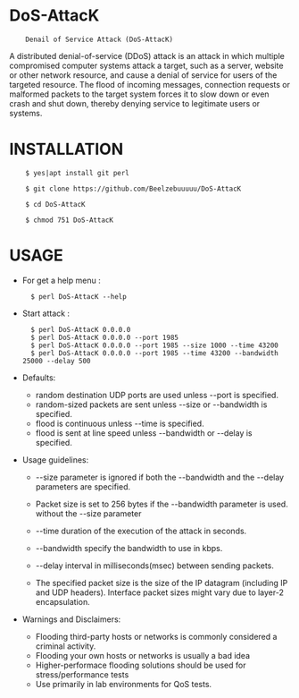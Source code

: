 # DoS-AttacK

        Denail of Service Attack (DoS-AttacK)

A distributed denial-of-service (DDoS) attack is an attack in which multiple compromised computer systems attack a target, such as a server, website or other network resource, and cause a denial of service for users of the targeted resource. The flood of incoming messages, connection requests or malformed packets to the target system forces it to slow down or even crash and shut down, thereby denying service to legitimate users or systems.

# INSTALLATION
        $ yes|apt install git perl

        $ git clone https://github.com/Beelzebuuuuu/DoS-AttacK

        $ cd DoS-AttacK

        $ chmod 751 DoS-AttacK

# USAGE

- For get a help menu :

        $ perl DoS-AttacK --help

- Start attack :

        $ perl DoS-AttacK 0.0.0.0
        $ perl DoS-AttacK 0.0.0.0 --port 1985
        $ perl DoS-AttacK 0.0.0.0 --port 1985 --size 1000 --time 43200
        $ perl DoS-AttacK 0.0.0.0 --port 1985 --time 43200 --bandwidth 25000 --delay 500

- Defaults:
  * random destination UDP ports are used unless --port is specified.
  * random-sized packets are sent unless --size or --bandwidth is specified.
  * flood is continuous unless --time is specified.
  * flood is sent at line speed unless --bandwidth or --delay is specified.

- Usage guidelines:
  * --size parameter is ignored if both the --bandwidth and the --delay
    parameters are specified.
  * Packet size is set to 256 bytes if the --bandwidth parameter is used.
    without the --size parameter
  * --time duration of the execution of the attack in seconds.
  * --bandwidth specify the bandwidth to use in kbps.
  * --delay interval in milliseconds(msec) between sending packets.

  * The specified packet size is the size of the IP datagram (including IP and
    UDP headers). Interface packet sizes might vary due to layer-2 encapsulation.

- Warnings and Disclaimers:
  * Flooding third-party hosts or networks is commonly considered a criminal activity.
  * Flooding your own hosts or networks is usually a bad idea
  * Higher-performace flooding solutions should be used for stress/performance tests
  * Use primarily in lab environments for QoS tests.



